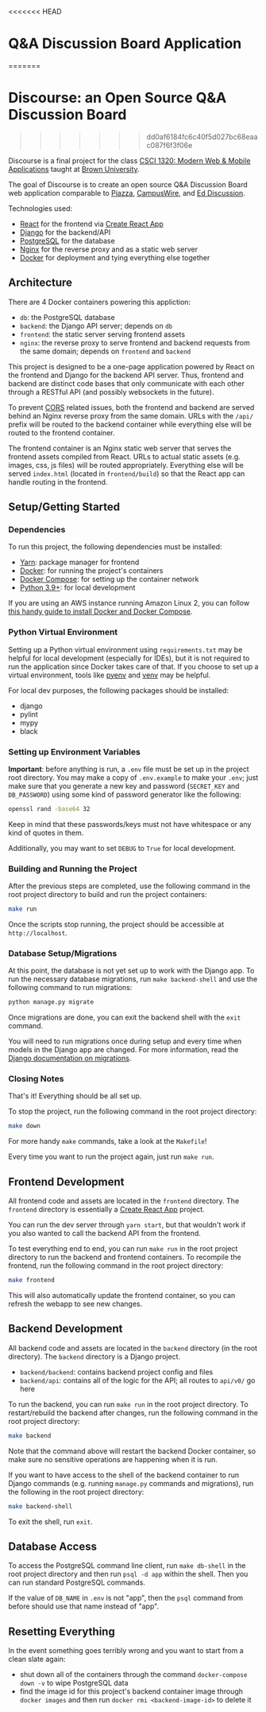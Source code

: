 <<<<<<< HEAD

# Q&A Discussion Board Application
=======
# Discourse: an Open Source Q&A Discussion Board
>>>>>>> dd0af6184fc6c40f5d027bc68eaac087f6f3f06e

Discourse is a final project for the class [CSCI 1320: Modern Web & Mobile Applications](http://cs.brown.edu/courses/csci1320/) taught at [Brown University](https://www.brown.edu).

The goal of Discourse is to create an open source Q&A Discussion Board web application comparable to [Piazza](https://piazza.com/), [CampusWire](https://campuswire.com), and [Ed Discussion](https://edstem.org/).

Technologies used:
- [React](https://reactjs.org) for the frontend via [Create React App](https://create-react-app.dev)
- [Django](https://www.djangoproject.com) for the backend/API
- [PostgreSQL](https://www.postgresql.org) for the database
- [Nginx](https://nginx.org/) for the reverse proxy and as a static web server
- [Docker](https://www.docker.com) for deployment and tying everything else together

## Architecture

There are 4 Docker containers powering this appliction:
- `db`: the PostgreSQL database
- `backend`: the Django API server; depends on `db`
- `frontend`: the static server serving frontend assets
- `nginx`: the reverse proxy to serve frontend and backend requests from the same domain; depends on `frontend` and `backend`

This project is designed to be a one-page application powered by React on the frontend and Django for the backend API server. Thus, frontend and backend are distinct code bases that only communicate with each other through a RESTful API (and possibly websockets in the future).

To prevent [CORS](https://developer.mozilla.org/en-US/docs/Web/HTTP/CORS) related issues, both the frontend and backend are served behind an Nginx reverse proxy from the same domain. URLs with the `/api/` prefix will be routed to the backend container while everything else will be routed to the frontend container.

The frontend container is an Nginx static web server that serves the frontend assets compiled from React. URLs to actual static assets (e.g. images, css, js files) will be routed appropriately. Everything else will be served `index.html` (located in `frontend/build`) so that the React app can handle routing in the frontend.

## Setup/Getting Started

### Dependencies

To run this project, the following dependencies must be installed:
- [Yarn](https://yarnpkg.com/getting-started/install): package manager for frontend
- [Docker](https://docs.docker.com/get-docker/): for running the project's containers
- [Docker Compose](https://docs.docker.com/compose/install/): for setting up the container network
- [Python 3.9+](https://www.python.org/downloads/): for local development

If you are using an AWS instance running Amazon Linux 2, you can follow [this handy guide to install Docker and Docker Compose](https://gist.github.com/npearce/6f3c7826c7499587f00957fee62f8ee9).

### Python Virtual Environment

Setting up a Python virtual environment using `requirements.txt` may be helpful for local development (especially for IDEs), but it is not required to run the application since Docker takes care of that. If you choose to set up a virtual environment, tools like [pyenv](https://github.com/pyenv/pyenv) and [venv](https://docs.python.org/3/library/venv.html) may be helpful.

For local dev purposes, the following packages should be installed:
- django
- pylint
- mypy
- black


### Setting up Environment Variables

**Important**: before anything is run, a `.env` file must be set up in the project root directory. You may make a copy of `.env.example` to make your `.env`; just make sure that you generate a new key and password (`SECRET_KEY` and `DB_PASSWORD`) using some kind of password generator like the following:

```bash
openssl rand -base64 32
```

Keep in mind that these passwords/keys must not have whitespace or any kind of quotes in them.

Additionally, you may want to set `DEBUG` to `True` for local development.

### Building and Running the Project

After the previous steps are completed, use the following command in the root project directory to build and run the project containers:

```bash
make run
```

Once the scripts stop running, the project should be accessible at `http://localhost`.

### Database Setup/Migrations

At this point, the database is not yet set up to work with the Django app. To run the necessary database migrations, run `make backend-shell` and use the following command to run migrations:

```bash
python manage.py migrate
```

Once migrations are done, you can exit the backend shell with the `exit` command.

You will need to run migrations once during setup and every time when models in the Django app are changed. For more information, read the [Django documentation on migrations](https://docs.djangoproject.com/en/3.1/topics/migrations/).

### Closing Notes

That's it! Everything should be all set up.

To stop the project, run the following command in the root project directory:

```bash
make down
```

For more handy `make` commands, take a look at the `Makefile`!

Every time you want to run the project again, just run `make run`.

## Frontend Development

All frontend code and assets are located in the `frontend` directory. The `frontend` directory is essentially a [Create React App](https://create-react-app.dev) project.

You can run the dev server through `yarn start`, but that wouldn't work if you also wanted to call the backend API from the frontend.

To test everything end to end, you can run `make run` in the root project directory to run the backend and frontend containers. To recompile the frontend, run the following command in the root project directory:

```bash
make frontend
```

This will also automatically update the frontend container, so you can refresh the webapp to see new changes.

## Backend Development

All backend code and assets are located in the `backend` directory (in the root directory). The `backend` directory is a Django project.
- `backend/backend`: contains backend project config and files
- `backend/api`: contains all of the logic for the API; all routes to `api/v0/` go here

To run the backend, you can run `make run` in the root project directory. To restart/rebuild the backend after changes, run the following command in the root project directory:

```bash
make backend
```

Note that the command above will restart the backend Docker container, so make sure no sensitive operations are happening when it is run.

If you want to have access to the shell of the backend container to run Django commands (e.g. running `manage.py` commands and migrations), run the following in the root project directory:

```bash
make backend-shell
```

To exit the shell, run `exit`.

## Database Access

To access the PostgreSQL command line client, run `make db-shell` in the root project directory and then run `psql -d app` within the shell. Then you can run standard PostgreSQL commands.

If the value of `DB_NAME` in `.env` is not "app", then the `psql` command from before should use that name instead of "app".

## Resetting Everything

In the event something goes terribly wrong and you want to start from a clean slate again:
- shut down all of the containers through the command `docker-compose down -v` to wipe PostgreSQL data
- find the image id for this project's backend container image through `docker images` and then run `docker rmi <backend-image-id>` to delete it
